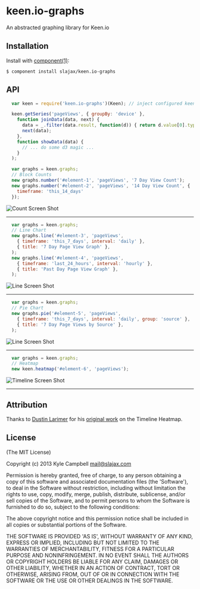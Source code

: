 
# keen.io-graphs

  An abstracted graphing library for Keen.io

## Installation

  Install with [component(1)](http://component.io):

    $ component install slajax/keen.io-graphs

## API

```javascript
  var keen = require('keen.io-graphs')(Keen); // inject configured keen.io obj

  keen.getSeries('pageViews', { groupBy: 'device' },
    function joinData(data, next) {
      data = _.filter(data.result, function(d)) { return d.value[0].type === 'mobile' });
      next(data);
    },
    function showData(data) {
      // ... do some d3 magic ...
    }
  );

```

```javascript
  var graphs = keen.graphs;
  // Block Counts
  new graphs.number('#element-1', 'pageViews', '7 Day View Count');
  new graphs.number('#element-2', 'pageViews', '14 Day View Count', {
    timeframe: 'this_14_days'
  });
```
![Count Screen Shot](https://raw.github.com/slajax/keen.io-graphs/master/examples/imgs/count.png)

---

```javascript
  var graphs = keen.graphs;
  // Line Chart
  new graphs.line('#element-3', 'pageViews',
    { timeframe: 'this_7_days', interval: 'daily' },
    { title: '7 Day Page View Graph' },
  );
  new graphs.line('#element-4', 'pageViews',
    { timeframe: 'last_24_hours', interval: 'hourly' },
    { title: 'Past Day Page View Graph' },
  );
```
![Line Screen Shot](https://raw.github.com/slajax/keen.io-graphs/master/examples/imgs/line.png)

---


```javascript
  var graphs = keen.graphs;
  // Pie Chart
  new graphs.pie('#element-5', 'pageViews',
    { timeframe: 'this_7_days', interval: 'daily', group: 'source' },
    { title: '7 Day Page Views by Source' },
  );
```
![Line Screen Shot](https://raw.github.com/slajax/keen.io-graphs/master/examples/imgs/pie.png)

---

```javascript
  var graphs = keen.graphs;
  // Heatmap
  new keen.heatmap('#element-6', 'pageViews');
```
![Timeline Screen Shot](https://raw.github.com/slajax/keen.io-graphs/master/examples/imgs/timeline.png)

---

## Attribution

  Thanks to [Dustin Larimer](http://dustinlarimer.com) for his [original work](https://gist.github.com/dustinlarimer/7853815) on the Timeline Heatmap.

## License

(The MIT License)

Copyright (c) 2013 Kyle Campbell mail@slajax.com

Permission is hereby granted, free of charge, to any person obtaining a copy of this software and associated documentation files (the 'Software'), to deal in the Software without restriction, including without limitation the rights to use, copy, modify, merge, publish, distribute, sublicense, and/or sell copies of the Software, and to permit persons to whom the Software is furnished to do so, subject to the following conditions:

The above copyright notice and this permission notice shall be included in all copies or substantial portions of the Software.

THE SOFTWARE IS PROVIDED 'AS IS', WITHOUT WARRANTY OF ANY KIND, EXPRESS OR IMPLIED, INCLUDING BUT NOT LIMITED TO THE WARRANTIES OF MERCHANTABILITY, FITNESS FOR A PARTICULAR PURPOSE AND NONINFRINGEMENT. IN NO EVENT SHALL THE AUTHORS OR COPYRIGHT HOLDERS BE LIABLE FOR ANY CLAIM, DAMAGES OR OTHER LIABILITY, WHETHER IN AN ACTION OF CONTRACT, TORT OR OTHERWISE, ARISING FROM, OUT OF OR IN CONNECTION WITH THE SOFTWARE OR THE USE OR OTHER DEALINGS IN THE SOFTWARE.
